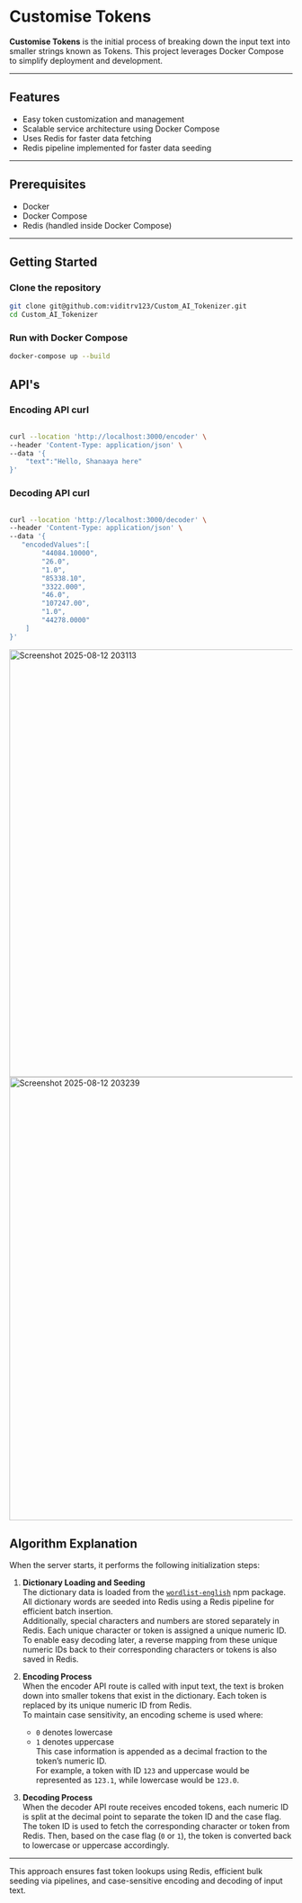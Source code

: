 # Customise Tokens

**Customise Tokens** is the initial process of breaking down the input text into smaller strings known as Tokens. This project leverages Docker Compose to simplify deployment and development.

---

## Features

- Easy token customization and management
- Scalable service architecture using Docker Compose
- Uses Redis for faster data fetching
- Redis pipeline implemented for faster data seeding

---

## Prerequisites

- Docker
- Docker Compose
- Redis (handled inside Docker Compose)

---

## Getting Started

### Clone the repository

```bash
git clone git@github.com:viditrv123/Custom_AI_Tokenizer.git
cd Custom_AI_Tokenizer

```
### Run with Docker Compose

```bash
docker-compose up --build

```

## API's

### Encoding API curl

```bash

curl --location 'http://localhost:3000/encoder' \
--header 'Content-Type: application/json' \
--data '{
    "text":"Hello, Shanaaya here"
}'

```

### Decoding API curl

```bash

curl --location 'http://localhost:3000/decoder' \
--header 'Content-Type: application/json' \
--data '{
   "encodedValues":[
        "44084.10000",
        "26.0",
        "1.0",
        "85338.10",
        "3322.000",
        "46.0",
        "107247.00",
        "1.0",
        "44278.0000"
    ]
}'

```
<img width="1389" height="760" alt="Screenshot 2025-08-12 203113" src="https://github.com/user-attachments/assets/6f8ad19b-e923-456b-be2e-e4ece2c12a0e" />



<img width="1384" height="788" alt="Screenshot 2025-08-12 203239" src="https://github.com/user-attachments/assets/5861e75d-730d-4582-91c4-7b3f6ae34b94" />

## Algorithm Explanation

When the server starts, it performs the following initialization steps:

1. **Dictionary Loading and Seeding**  
   The dictionary data is loaded from the [`wordlist-english`](https://www.npmjs.com/package/wordlist-english) npm package. All dictionary words are seeded into Redis using a Redis pipeline for efficient batch insertion.  
   Additionally, special characters and numbers are stored separately in Redis. Each unique character or token is assigned a unique numeric ID.  
   To enable easy decoding later, a reverse mapping from these unique numeric IDs back to their corresponding characters or tokens is also saved in Redis.

2. **Encoding Process**  
   When the encoder API route is called with input text, the text is broken down into smaller tokens that exist in the dictionary. Each token is replaced by its unique numeric ID from Redis.  
   To maintain case sensitivity, an encoding scheme is used where:  
   - `0` denotes lowercase  
   - `1` denotes uppercase  
   This case information is appended as a decimal fraction to the token’s numeric ID.  
   For example, a token with ID `123` and uppercase would be represented as `123.1`, while lowercase would be `123.0`.

3. **Decoding Process**  
   When the decoder API route receives encoded tokens, each numeric ID is split at the decimal point to separate the token ID and the case flag.  
   The token ID is used to fetch the corresponding character or token from Redis. Then, based on the case flag (`0` or `1`), the token is converted back to lowercase or uppercase accordingly.

---

This approach ensures fast token lookups using Redis, efficient bulk seeding via pipelines, and case-sensitive encoding and decoding of input text.


